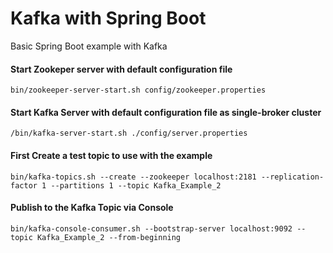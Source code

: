 # Kafka with Spring Boot

Basic Spring Boot example with Kafka


#### Start Zookeper server with default configuration file

```
bin/zookeeper-server-start.sh config/zookeeper.properties
```
#### Start Kafka Server with default configuration file as single-broker cluster

```
/bin/kafka-server-start.sh ./config/server.properties
```

#### First Create a test topic to use with the example

```
bin/kafka-topics.sh --create --zookeeper localhost:2181 --replication-factor 1 --partitions 1 --topic Kafka_Example_2
```

#### Publish to the Kafka Topic via Console

```
bin/kafka-console-consumer.sh --bootstrap-server localhost:9092 --topic Kafka_Example_2 --from-beginning
```


